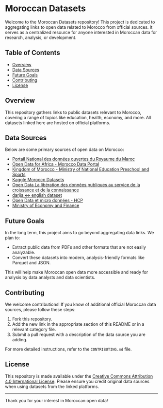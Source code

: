 # Moroccan Datasets

Welcome to the Moroccan Datasets repository! This project is dedicated to aggregating links to open data related to Morocco from official sources. It serves as a centralized resource for anyone interested in Moroccan data for research, analysis, or development.

## Table of Contents
- [Overview](#overview)
- [Data Sources](#data-sources)
- [Future Goals](#future-goals)
- [Contributing](#contributing)
- [License](#license)

## Overview
This repository gathers links to public datasets relevant to Morocco, covering a range of topics like education, health, economy, and more. All datasets linked here are hosted on official platforms.

## Data Sources
Below are some primary sources of open data on Morocco:
- [Portail National des données ouvertes du Royaume du Maroc](https://www.data.gov.ma/)
- [Open Data for Africa - Morocco Data Portal](https://morocco.opendataforafrica.org/)
- [Kingdom of Morocco - Ministry of National Education Preschool and Sports](https://www.men.gov.ma/en/OData/Pages/default.aspx)
- [Kaggle Morocco Datasets](https://www.kaggle.com/search?q=Morocco+in%3Adatasets)
- [Open Data La libération des données publiques  au service de la croissance  et de la connaissance](https://www.cese.ma/media/2020/10/Rapport-du-CESE-Open-data.pdf)
- [darija <-> english dataset](https://github.com/darija-open-dataset/dataset)
- [Open Data et micro données - HCP](https://www.hcp.ma/Micro-donnees-Open-data_r632.html)
- [Ministry of Economy and Finance](https://manar.finances.gov.ma/)

## Future Goals
In the long term, this project aims to go beyond aggregating data links. We plan to:
- Extract public data from PDFs and other formats that are not easily analyzable.
- Convert these datasets into modern, analysis-friendly formats like Parquet and JSON.
  
This will help make Moroccan open data more accessible and ready for analysis by data analysts and data scientists.

## Contributing
We welcome contributions! If you know of additional official Moroccan data sources, please follow these steps:
1. Fork this repository.
2. Add the new link in the appropriate section of this README or in a relevant category file.
3. Submit a pull request with a description of the data source you are adding.

For more detailed instructions, refer to the `CONTRIBUTING.md` file.

## License
This repository is made available under the [Creative Commons Attribution 4.0 International License](https://creativecommons.org/licenses/by/4.0/). Please ensure you credit original data sources when using datasets from the linked platforms.

---

Thank you for your interest in Moroccan open data!
